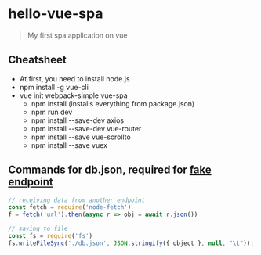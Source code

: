# hello-vue-spa

> My first spa application on vue
## Cheatsheet

- At first, you need to install node.js
- npm install -g vue-cli
- vue init webpack-simple vue-spa
  - npm install (installs everything from package.json)
  - npm run dev
  - npm install --save-dev axios
  - npm install --save-dev vue-router
  - npm install --save vue-scrollto
  - npm install --save vuex

## Commands for db.json, required for [fake endpoint](https://my-json-server.typicode.com/)
``` js
// receiving data from another endpoint
const fetch = require('node-fetch')
f = fetch('url').then(async r => obj = await r.json())

// saving to file
const fs = require('fs')
fs.writeFileSync('./db.json', JSON.stringify({ object }, null, "\t"));
```
